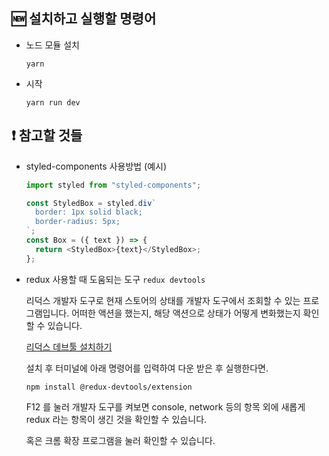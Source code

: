 ## 🆕 설치하고 실행할 명령어

- 노드 모듈 설치

  ```
  yarn
  ```

- 시작

  ```
  yarn run dev
  ```

## ❗ 참고할 것들

- styled-components 사용방법 (예시)

  ```javascript
  import styled from "styled-components";

  const StyledBox = styled.div`
    border: 1px solid black;
    border-radius: 5px;
  `;
  const Box = ({ text }) => {
    return <StyledBox>{text}</StyledBox>;
  };
  ```

- redux 사용할 때 도움되는 도구 `redux devtools`

  리덕스 개발자 도구로 현재 스토어의 상태를 개발자 도구에서 조회할 수 있는 프로그램입니다. 어떠한 액션을 했는지, 해당 액션으로 상태가 어떻게 변화했는지 확인할 수 있습니다.

  [리덕스 데브툴 설치하기](https://chromewebstore.google.com/detail/redux-devtools/lmhkpmbekcpmknklioeibfkpmmfibljd?hl=ko)

  설치 후 터미널에 아래 명령어를 입력하여 다운 받은 후 실행한다면.

  ```
  npm install @redux-devtools/extension
  ```

  F12 를 눌러 개발자 도구를 켜보면 console, network 등의 항목 외에 새롭게 redux 라는 항목이 생긴 것을 확인할 수 있습니다.

  혹은 크롬 확장 프로그램을 눌러 확인할 수 있습니다.
